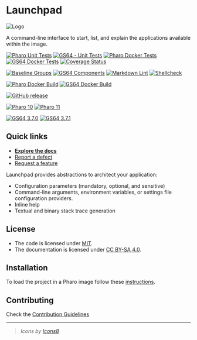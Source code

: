 # Launchpad

![Logo](assets/logo.svg)

A command-line interface to start, list, and explain the applications available
within the image.

[![Pharo Unit Tests](https://github.com/ba-st/Launchpad/actions/workflows/unit-tests.yml/badge.svg)](https://github.com/ba-st/Launchpad/actions/workflows/unit-tests.yml)
[![GS64 - Unit Tests](https://github.com/ba-st/Launchpad/actions/workflows/unit-tests-gs64.yml/badge.svg)](https://github.com/ba-st/Launchpad/actions/workflows/unit-tests-gs64.yml)
[![Pharo Docker Tests](https://github.com/ba-st/Launchpad/actions/workflows/docker-tests.yml/badge.svg)](https://github.com/ba-st/Launchpad/actions/workflows/docker-tests.yml)
[![GS64 Docker Tests](https://github.com/ba-st/Launchpad/actions/workflows/docker-tests-gs64.yml/badge.svg)](https://github.com/ba-st/Launchpad/actions/workflows/docker-tests-gs64.yml)
[![Coverage Status](https://codecov.io/github/ba-st/Launchpad/coverage.svg?branch=release-candidate)](https://codecov.io/gh/ba-st/Launchpad/branch/release-candidate)

[![Baseline Groups](https://github.com/ba-st/Launchpad/actions/workflows/loading-groups.yml/badge.svg)](https://github.com/ba-st/Launchpad/actions/workflows/loading-groups.yml)
[![GS64 Components](https://github.com/ba-st/Launchpad/actions/workflows/loading-gs64-components.yml/badge.svg)](https://github.com/ba-st/Launchpad/actions/workflows/loading-gs64-components.yml)
[![Markdown Lint](https://github.com/ba-st/Launchpad/actions/workflows/markdown-lint.yml/badge.svg)](https://github.com/ba-st/Launchpad/actions/workflows/markdown-lint.yml)
[![Shellcheck](https://github.com/ba-st/Stargate/actions/workflows/shellcheck.yml/badge.svg)](https://github.com/ba-st/Stargate/actions/workflows/shellcheck.yml)

[![Pharo Docker Build](https://github.com/ba-st/Launchpad/actions/workflows/docker-build.yml/badge.svg)](https://github.com/ba-st/Launchpad/actions/workflows/docker-build.yml)
[![GS64 Docker Build](https://github.com/ba-st/Launchpad/actions/workflows/docker-build-gs64.yml/badge.svg)](https://github.com/ba-st/Launchpad/actions/workflows/docker-build-gs64.yml)

[![GitHub release](https://img.shields.io/github/release/ba-st/Launchpad.svg)](https://github.com/ba-st/Launchpad/releases/latest)

[![Pharo 10](https://img.shields.io/badge/Pharo-10-informational)](https://pharo.org)
[![Pharo 11](https://img.shields.io/badge/Pharo-11-informational)](https://pharo.org)

[![GS64 3.7.0](https://img.shields.io/badge/GS64-3.7.0-informational)](https://gemtalksystems.com/products/gs64/)
[![GS64 3.7.1](https://img.shields.io/badge/GS64-3.7.0-informational)](https://gemtalksystems.com/products/gs64/)

## Quick links

- [**Explore the docs**](docs/README.md)
- [Report a defect](https://github.com/ba-st/Launchpad/issues/new?labels=Type%3A+Defect)
- [Request a feature](https://github.com/ba-st/Launchpad/issues/new?labels=Type%3A+Feature)

Launchpad provides abstractions to architect your application:

- Configuration parameters (mandatory, optional, and sensitive)
- Command-line arguments, environment variables, or settings file configuration providers.
- Inline help
- Textual and binary stack trace generation

## License

- The code is licensed under [MIT](LICENSE).
- The documentation is licensed under [CC BY-SA 4.0](http://creativecommons.org/licenses/by-sa/4.0/).

## Installation

To load the project in a Pharo image follow these [instructions](docs/how-to/how-to-load-in-pharo.md).

## Contributing

Check the [Contribution Guidelines](CONTRIBUTING.md)

---

> *Icons by [Icons8](https://icons8.com/icon/63775/launchpad)*
